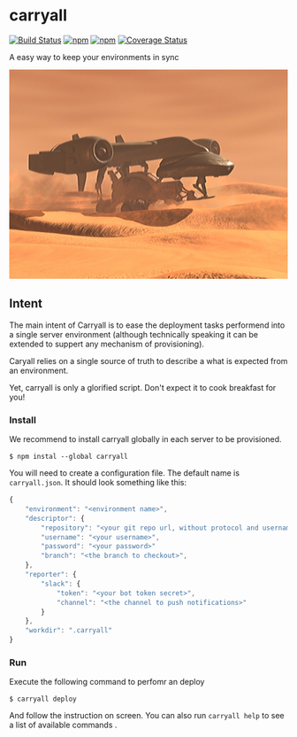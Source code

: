 carryall
===

[![Build Status](https://travis-ci.org/bluealba/carryall.svg?branch=master)](https://travis-ci.org/bluealba/carryall)
[![npm](https://img.shields.io/npm/v/carryall.svg)](https://npmjs.org/package/carryall)
[![npm](https://img.shields.io/npm/dt/carryall.svg)](https://npmjs.org/package/carryall)
[![Coverage Status](https://coveralls.io/repos/github/bluealba/carryall/badge.svg?branch=master)](https://coveralls.io/github/bluealba/carryall?branch=master)


A easy way to keep your environments in sync


![Atreides Carryall](carryall.jpg)

## Intent
The main intent of Carryall is to ease the deployment tasks performend into a single server environment (although technically speaking it can be extended to suppert any mechanism of provisioning).

Caryall relies on a single source of truth to describe a what is expected from an environment.

Yet, carryall is only a glorified script. Don't expect it to cook breakfast for you!

### Install
We recommend to install carryall globally in each server to be provisioned.

```
$ npm instal --global carryall
```

You will need to create a configuration file. The default name is `carryall.json`. It should look something like this:

```javascript
{
	"environment": "<environment name>",
	"descriptor": {
		"repository": "<your git repo url, without protocol and username please>,
		"username": "<your username>",
		"password": "<your password>"
		"branch": "<the branch to checkout>",
	},
	"reporter": {
		"slack": {
			"token": "<your bot token secret>",
			"channel": "<the channel to push notifications>"
		}
	},
	"workdir": ".carryall"
}
```

### Run
Execute the following command to perfomr an deploy

```
$ carryall deploy
```
And follow the instruction on screen. You can also run `carryall help` to see a list of available commands
.
